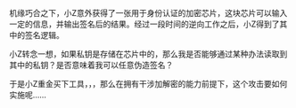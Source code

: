 机缘巧合之下，小Z意外获得了一张用于身份认证的加密芯片，这块芯片可以输入一定的信息，并输出签名后的结果。经过一段时间的逆向工作之后，小Z得到了其中的签名逻辑。

小Z转念一想，如果私钥是存储在芯片中的，那么我是否能够通过某种办法读取到其中的私钥？是否意味着我可以任意伪造签名？

于是小Z重金买下工具，，，那么在拥有干涉加解密的能力前提下，这个攻击要如何实施呢……